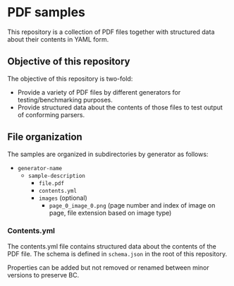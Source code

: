 # PDF samples

This repository is a collection of PDF files together with structured data about their contents in YAML form.

## Objective of this repository

The objective of this repository is two-fold:

- Provide a variety of PDF files by different generators for testing/benchmarking purposes.
- Provide structured data about the contents of those files to test output of conforming parsers.

## File organization

The samples are organized in subdirectories by generator as follows:

- `generator-name`
  - `sample-description`
    - `file.pdf`
    - `contents.yml`
    - `images` (optional)
      - `page_0_image_0.png` (page number and index of image on page, file extension based on image type)

### Contents.yml

The contents.yml file contains structured data about the contents of the PDF file. The schema is defined in `schema.json` in the root of this repository.

Properties can be added but not removed or renamed between minor versions to preserve BC.
